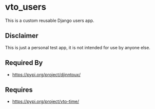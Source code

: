 # vto_users
This is a custom reusable Django users app.

## Disclaimer
This is just a personal test app, it is not intended for use by anyone else.

## Required By
- https://pypi.org/project/djinntoux/

## Requires
- https://pypi.org/project/vto-time/